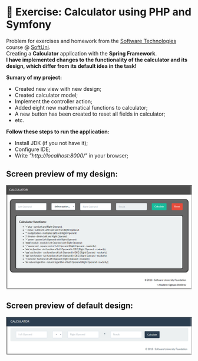 # :triangular_ruler: Exercise: Calculator using PHP and Symfony

Problem for exercises and homework from the [Software Technologies](https://github.com/OgnyanDD/Software-Technologies) course @ [SoftUni](https://softuni.bg/).<br/>
Creating a **Calculator** application with the **Spring Framework**.<br/>
**I have implemented changes to the functionality of the calculator and its design, which differ from its default idea in the task!**<br/>

**Sumary of my project:**
* Created new view with new design;
* Created calculator model;
* Implement the controller action;
* Added eight new mathematical functions to calculator;
* A new button has been created to reset all fields in calculator;
* etc.<br/>

**Follow these steps to run the application:**
- Install JDK (if you not have it);
- Configure IDE;
- Write *"http://localhost:8000/"* in your browser;


## Screen preview of my design:
![My Design](https://github.com/OgnyanDD/Software-Technologies/blob/master/TF23.%20JAVA%20BASIC%20WEB%20-%20EX%20(CALCULATOR)/pic's/MyDesign.png)
<br/>
## Screen preview of default design:
![Default Design](https://github.com/OgnyanDD/Software-Technologies/blob/master/TF23.%20JAVA%20BASIC%20WEB%20-%20EX%20(CALCULATOR)/pic's/DefaultDesign.png)
